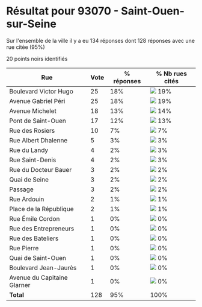 # Résultat pour 93070 - Saint-Ouen-sur-Seine

Sur l'ensemble de la ville il y a eu 134 réponses dont 128 réponses avec une rue citée (95%)

20 points noirs identifiés

| Rue | Vote | % réponses | % Nb rues cités|
|-----|------|------------|----------------|
| Boulevard Victor Hugo | 25 | 18% | <img src="../../img/bar_19.gif" />&nbsp;19%|
| Avenue Gabriel Péri | 25 | 18% | <img src="../../img/bar_19.gif" />&nbsp;19%|
| Avenue Michelet | 18 | 13% | <img src="../../img/bar_14.gif" />&nbsp;14%|
| Pont de Saint-Ouen | 17 | 12% | <img src="../../img/bar_13.gif" />&nbsp;13%|
| Rue des Rosiers | 10 | 7% | <img src="../../img/bar_7.gif" />&nbsp;7%|
| Rue Albert Dhalenne | 5 | 3% | <img src="../../img/bar_3.gif" />&nbsp;3%|
| Rue du Landy | 4 | 2% | <img src="../../img/bar_3.gif" />&nbsp;3%|
| Rue Saint-Denis | 4 | 2% | <img src="../../img/bar_3.gif" />&nbsp;3%|
| Rue du Docteur Bauer | 3 | 2% | <img src="../../img/bar_2.gif" />&nbsp;2%|
| Quai de Seine | 3 | 2% | <img src="../../img/bar_2.gif" />&nbsp;2%|
| Passage | 3 | 2% | <img src="../../img/bar_2.gif" />&nbsp;2%|
| Rue Ardouin | 2 | 1% | <img src="../../img/bar_1.gif" />&nbsp;1%|
| Place de la République | 2 | 1% | <img src="../../img/bar_1.gif" />&nbsp;1%|
| Rue Émile Cordon | 1 | 0% | <img src="../../img/bar_0.gif" />&nbsp;0%|
| Rue des Entrepreneurs | 1 | 0% | <img src="../../img/bar_0.gif" />&nbsp;0%|
| Rue des Bateliers | 1 | 0% | <img src="../../img/bar_0.gif" />&nbsp;0%|
| Rue Pierre | 1 | 0% | <img src="../../img/bar_0.gif" />&nbsp;0%|
| Quai de Saint-Ouen | 1 | 0% | <img src="../../img/bar_0.gif" />&nbsp;0%|
| Boulevard Jean-Jaurès | 1 | 0% | <img src="../../img/bar_0.gif" />&nbsp;0%|
| Avenue du Capitaine Glarner | 1 | 0% | <img src="../../img/bar_0.gif" />&nbsp;0%|
| **Total** | 128 | 95% | 100%|

